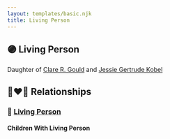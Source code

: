 ```yaml
---
layout: templates/basic.njk
title: Living Person
---
```

## 🟣 Living Person

Daughter of [Clare R. Gould](/people/5/58654048) and [Jessie Gertrude Kobel](/people/9/95617946)

## 👩‍❤️‍👨 Relationships

### 🔵 [Living Person](/people/8/81942760)

#### Children With Living Person